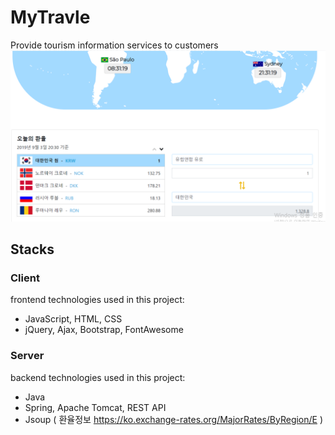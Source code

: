 # MyTravle 
Provide tourism information services to customers   
![Alt text](/MyTravle.PNG "Optional title")
## Stacks
### Client 
frontend technologies used in this project:

* JavaScript, HTML, CSS
* jQuery, Ajax, Bootstrap, FontAwesome

### Server 
backend technologies used in this project:

* Java
* Spring, Apache Tomcat, REST API
* Jsoup ( 환율정보 <https://ko.exchange-rates.org/MajorRates/ByRegion/E> )
